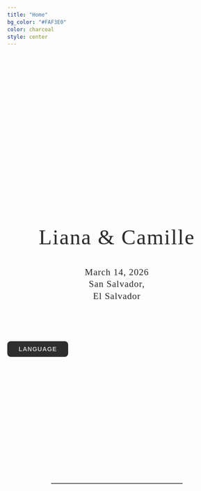 ```yaml
---
title: "Home"
bg_color: "#FAF3E0"
color: charcoal
style: center
---
```



<!-- photo of us -->
<div style="
  width: 100%;
  aspect-ratio: 1.5;
  background: url('/assets/img/us_croatia.jpg') no-repeat center center;
  background-size: cover;
  border-radius: 8px;
"></div>

<!-- "Liana & Camille" -->
<div style="
  text-align: center;
  margin: 60px 20px 40px 20px;
  font-family: 'Playfair Display', serif;
  font-size: clamp(2em, 6vw, 3.5em);
  color: #2C2C2C;
  letter-spacing: 2px;
  line-height: 1.1;
  text-shadow: 1px 1px 2px rgba(0,0,0,0.1);
  white-space: nowrap;
  overflow: hidden;
  text-overflow: ellipsis;
">
  Liana & Camille
</div>

<!-- Date & Location -->
<div style="
  text-align: center;
  margin: 0 20px 40px 20px;
  font-family: 'Playfair Display', serif;
  font-size: 1.5em;                           
  color: #2C2C2C;                          
  letter-spacing: 1px;
  line-height: 1.3;
  text-shadow: 0.5px 0.5px 1px rgba(0,0,0,0.1);
">
  March 14, 2026 <br>
  San Salvador,<br>El Salvador
</div>

<!-- Language Selector -->
<div class="language-switcher" style="text-align:center; margin: 50px 0; position:relative; display:inline-block;">
  
  <!-- Main Button -->
  <button onclick="toggleLangMenu()">
    Language
  </button>

<!-- Dropdown Menu -->
<div id="langMenu" style="
  display:none;
  position:absolute;
  top:110%;
  left:50%;
  transform:translateX(-50%);
  background:#FAF3E0;
  border:2px solid #2C2C2C;
  border-radius:12px;
  padding:10px;
  box-shadow: 0 6px 12px rgba(0,0,0,0.12);
  text-align:center;
  z-index:999;
">
  <a href="https://liana-y-camille.github.io" style="display:block; margin-bottom:12px;">
    <img src="/assets/img/flag_en.png" alt="English">
  </a>
  <a href="https://liana-y-camille.github.io/fr/" style="display:block; margin-bottom:12px;">
    <img src="/assets/img/flag_fr.png" alt="Français">
  </a>
  <a href="https://liana-y-camille.github.io/esp/" style="display:block; margin-bottom:0;">
    <img src="/assets/img/flag_es.png" alt="Español">
  </a>
</div>


</div>

<!-- Language Dropdown Script -->
<script>
function toggleLangMenu() {
  const menu = document.getElementById("langMenu");
  menu.style.display = (menu.style.display === "block") ? "none" : "block";
}

document.addEventListener("click", function(event) {
  const menu = document.getElementById("langMenu");
  const button = event.target.closest("button");
  if (!menu.contains(event.target) && !button) {
    menu.style.display = "none";
  }
});
</script>

<!-- Language Switcher Styling -->
<style>
.language-switcher button {
  display: inline-block;
  min-width: 140px;
  padding: 10px 18px;
  border-radius: 8px;
  border: 0;
  background: #2E2E2E;
  color: #CAC9CA;
  font-family: 'Raleway', sans-serif;
  font-size: 1em;
  font-weight: 600;
  text-transform: uppercase;
  letter-spacing: 1px;
  cursor: pointer;
  transition: background 0.2s ease, transform 0.18s ease;
}

.language-switcher button:hover {
  background: #494949;
  transform: translateY(-2px);
}

#langMenu {
  display: none;
  position: absolute;
  top: 110%;
  left: 50%;
  transform: translateX(-50%);
  background: #2C2C2C;
  padding: 6px 10px;
  text-align: center;
  border-radius: 0;
  z-index: 999;
}

#langMenu a img {
  width: 32px;
  height: auto;
  margin: 0 5px;
  border: 1px solid #FAF3E0;
  border-radius: 4px;
}

#langMenu a:hover img {
  transform: translateY(-2px);
  transition: transform 0.18s ease;
}
</style>

<div style="margin-top: 240px;"></div>
<hr style="border: none; border-top: 1px solid #aaa; margin: 40px auto; width: 60%;">

